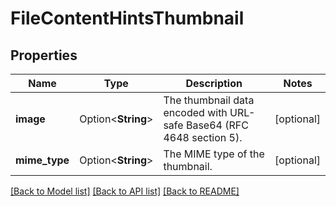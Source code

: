 # FileContentHintsThumbnail

## Properties

Name | Type | Description | Notes
------------ | ------------- | ------------- | -------------
**image** | Option<**String**> | The thumbnail data encoded with URL-safe Base64 (RFC 4648 section 5). | [optional]
**mime_type** | Option<**String**> | The MIME type of the thumbnail. | [optional]

[[Back to Model list]](../README.md#documentation-for-models) [[Back to API list]](../README.md#documentation-for-api-endpoints) [[Back to README]](../README.md)


